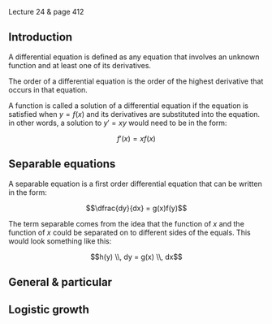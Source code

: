 Lecture 24 & page 412

## Introduction

A differential equation is defined as any equation that involves an unknown function and at least one of its derivatives.

The order of a differential equation is the order of the highest derivative that occurs in that equation.

A function is called a solution of a differential equation if the equation is satisfied when $y = f(x)$ and its derivatives are substituted into the equation. in other words, a solution to $y' = xy$ would need to be in the form:

$$f'(x) = xf(x)$$

## Separable equations

A separable equation is a first order differential equation that can be written in the form:

$$\dfrac{dy}{dx} = g(x)f(y)$$

The term separable comes from the idea that the function of $x$ and the function of $x$ could be separated on to different sides of the equals. This would look something like this:

$$h(y) \\, dy = g(x) \\, dx$$

## General & particular

## Logistic growth
